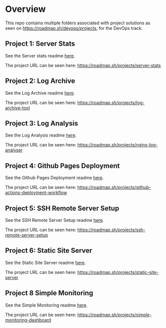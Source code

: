 # Overview

This repo contains multiple folders associated with project solutions as seen on <https://roadmap.sh/devops/projects>, for the DevOps track.

## Project 1: Server Stats

See the Server stats readme [here](projects/server-stats/README.md).

The project URL can be seen here: <https://roadmap.sh/projects/server-stats>

## Project 2: Log Archive

See the Log Archive readme [here](projects/log-archive/README.md).

The project URL can be seen here: <https://roadmap.sh/projects/log-archive-tool>

## Project 3: Log Analysis

See the Log Analysis readme [here](projects/log-analysis/README.md).

The project URL can be seen here: <https://roadmap.sh/projects/nginx-log-analyser>

## Project 4: Github Pages Deployment

See the Github Pages Deployment readme [here](projects/gh-deployment-workflow/README.md).

The project URL can be seen here: <https://roadmap.sh/projects/github-actions-deployment-workflow>

## Project 5: SSH Remote Server Setup

See the SSH Remote Server Setup readme [here](projects/ssh-remote-server-setup/README.md).

The project URL can be seen here: <https://roadmap.sh/projects/ssh-remote-server-setup>

## Project 6: Static Site Server

See the Static Site Server readme [here](projects/static-site-server/README.md).

The project URL can be seen here: <https://roadmap.sh/projects/static-site-server>

## Project 8 Simple Monitoring

See the Simple Monitoring readme [here](projects/simple-monitoring-dashboard/README.md).

The project URL can be seen here: <https://roadmap.sh/projects/simple-monitoring-dashboard>
